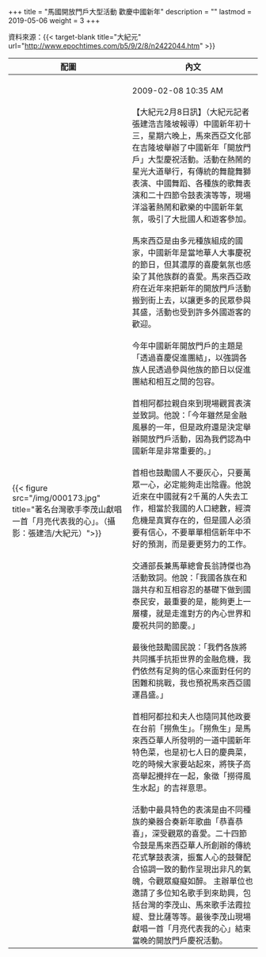 +++
title = "馬國開放門戶大型活動 歡慶中國新年"
description = ""
lastmod = 2019-05-06
weight = 3
+++

資料來源：{{< target-blank title="大紀元" url="http://www.epochtimes.com/b5/9/2/8/n2422044.htm" >}}

配圖  | 內文 
--------------|-------
{{< figure src="/img/000173.jpg" title="著名台灣歌手李茂山獻唱一首「月亮代表我的心」。（攝影：張建浩/大紀元）">}}|<br>2009-02-08 10:35 AM<br><br>【大紀元2月8日訊】（大紀元記者張建浩吉隆坡報導）中國新年初十三，星期六晚上，馬來西亞文化部在吉隆坡舉辦了中國新年「開放門戶」大型慶祝活動。活動在熱鬧的星光大道舉行，有傳統的舞龍舞獅表演、中國舞蹈、各種族的歌舞表演和二十四節令鼓表演等等，現場洋溢著熱鬧和歡樂的中國新年氣氛，吸引了大批國人和遊客參加。<br><br>馬來西亞是由多元種族組成的國家，中國新年是當地華人大事慶祝的節日，但其濃厚的喜慶氣氛也感染了其他族群的喜愛。馬來西亞政府在近年來把新年的開放門戶活動搬到街上去，以讓更多的民眾參與其盛，活動也受到許多外國遊客的歡迎。<br><br>今年中國新年開放門戶的主題是「透過喜慶促進團結」，以強調各族人民透過參與他族的節日以促進團結和相互之間的包容。<br><br>首相阿都拉親自來到現場觀賞表演並致詞。他說：「今年雖然是金融風暴的一年，但是政府還是決定舉辦開放門戶活動，因為我們認為中國新年是非常重要的。」<br><br>首相也鼓勵國人不要灰心，只要萬眾一心，必定能夠走出陰霾。他說近來在中國就有2千萬的人失去工作，相當於我國的人口總數，經濟危機是真實存在的，但是國人必須要有信心，不要單單相信新年中不好的預測，而是要更努力的工作。<br><br>交通部長兼馬華總會長翁詩傑也為活動致詞。他說：「我國各族在和諧共存和互相容忍的基礎下做到國泰民安，最重要的是，能夠更上一層樓，就是走進對方的內心世界和慶祝共同的節慶。」<br><br>最後他鼓勵國民說：「我們各族將共同攜手抗拒世界的金融危機，我們依然有足夠的信心來面對任何的困難和挑戰，我也預祝馬來西亞國運昌盛。」<br><br>首相阿都拉和夫人也隨同其他政要在台前「撈魚生」。「撈魚生」是馬來西亞華人所發明的一道中國新年特色菜，也是初七人日的慶典菜，吃的時候大家要站起來，將筷子高高舉起攪拌在一起，象徵「撈得風生水起」的吉祥意思。<br><br>活動中最具特色的表演是由不同種族的樂器合奏新年歌曲「恭喜恭喜」，深受觀眾的喜愛。二十四節令鼓是馬來西亞華人所創辦的傳統花式擊鼓表演，振奮人心的鼓聲配合協調一致的動作呈現出非凡的氣魄，令觀眾癡癡如醉。 主辦單位也邀請了多位知名歌手到來助興，包括台灣的李茂山、馬來歌手法霞拉緹、登比薩等等。最後李茂山現場獻唱一首「月亮代表我的心」結束當晚的開放門戶慶祝活動。